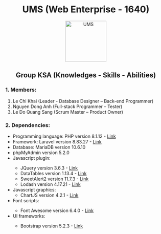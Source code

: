 <h1 align="center">UMS (Web Enterprise - 1640)</h1>

<p align="center">
  <a href="https://www.umsystem.azdigi.blog"><img src="https://www.umsystem.azdigi.blog/assets/img/logo.svg" width="128" title="UMS"></a>
</p>

<h2 align="center">Group KSA (Knowledges - Skills - Abilities)</h2>

<h3>1. Members:</h3>
    <ol>
        <li>Le Chi Khai (Leader - Database Designer – Back-end Programmer)</li>
        <li>Nguyen Dong Anh (Full-stack Programmer – Tester)</li>
        <li>Le Do Quang Sang (Scrum Master – Product Owner)</li>
    </ol>
    
<h3>2. Dependencies:</h3>
    <ul>
        <li>Programming language: PHP version 8.1.12 - <a href="https://www.php.net/">Link</a></li>
        <li>Framework: Laravel version 8.83.27 - <a href="https://github.com/laravel/laravel">Link</a></li>
        <li>Database: MariaDB version 10.6.10</li>
        <li>phpMyAdmin version 5.2.0</li>
        <li>Javascript plugin:</li>
        <ul>
            <li>JQuery version 3.6.3 - <a href="https://github.com/jquery/jquery">Link</a></li>
            <li>DataTables version 1.13.4 - <a href="https://github.com/DataTables/DataTables">Link</a></li>
            <li>SweetAlert2 version 11.7.3 - <a href="https://github.com/sweetalert2/sweetalert2">Link</a></li>
            <li>Lodash version 4.17.21 - <a href="https://github.com/lodash/lodash">Link</a></li>
        </ul>
        <li>Javascript graphics:
        <ul>        
            <li>ChartJS version 4.2.1 - <a href="https://github.com/chartjs/Chart.js">Link</a></li>
        </ul>
        <li>Font scripts:</li>
        <ul>
            <li>Font Awesome version 6.4.0 - <a href="https://github.com/FortAwesome/Font-Awesome">Link</a></li>
        </ul>
        <li>UI frameworks:</li>
        <ul>        
            <li>Bootstrap version 5.2.3 - <a href="https://github.com/twbs/bootstrap">Link</a></li>
        </ul>
    </ul>
    

